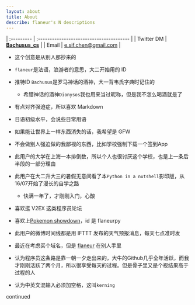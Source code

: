 ```yaml
---
layout: about
title: About
describe: flaneur's N descriptions
---
```



| :--------- | :--------------------------------------- |
| Twitter DM | [**Bachusus_cs**](https://twitter.com/Bachusus_cs) |
| Email      | e.sif.chen@gmail.com                     |

- 这个创意是从别人那抄来的

- `flaneur`是法语，浪游者的意思，大二开始用的 ID

- 推特ID `Bachusus`是罗马神话的酒神，大一背韦氏字典时记住的

  - 希腊神话的酒神`Dionysos`我也用来当过昵称，但是我不怎么喝酒就是了

- 有点对齐强迫症，所以喜欢 Markdown

- 日语初级水平，会说些日常用语

- 如果能让世界上一样东西消失的话，我希望是 GFW

- 不会做别人强迫做的我鄙视的东西，比如学校强制下载一个签到App

- 此用户的大学在上海一本排倒数，所以个人也很讨厌这个学校，也是上一条后半段的一部分理由

- 此用户在大二升大三的暑假无意间看了本`Python in a nutshell`影印版，从16/07开始了漫长的自学之路

  - 快满一年了，才刚刚入门，心酸
- 喜欢逛 V2EX 这类程序员论坛

- 喜欢上[Pokemon showdown](play.pokemonshowdown.com)，id 是 flaneurpy

- 此用户的微博时间线都是用 IFTTT 发布的天气预报消息，每天七点准时发

- 最近在考虑买个域名，但是 [flaneur](http://www.flaenur.com) 在别人手里

- 认为程序员这条路是靠一朝一夕走出来的，大牛的Github几乎全年活跃，而我才刚刚活跃了两个月，所以很享受每天的过程。但是骨子里又是个视结果高于过程的人

- 认为中英文混输入必须加空格，这叫`kerning`


continued



